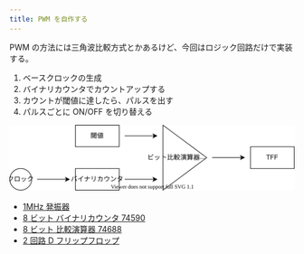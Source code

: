 ```yaml
---
title: PWM を自作する
---
```


PWM の方法には三角波比較方式とかあるけど、今回はロジック回路だけで実装する。

1. ベースクロックの生成
2. バイナリカウンタでカウントアップする
3. カウントが閾値に達したら、パルスを出す
4. パルスごとに ON/OFF を切り替える

![](./img/circuit.drawio.svg)

- [1MHz 発振器](https://akizukidenshi.com/catalog/g/gP-10385/)
- [8 ビット バイナリカウンタ 74590](https://akizukidenshi.com/catalog/g/gI-10014/)
- [8 ビット 比較演算器 74688](https://eleshop.jp/shop/g/gT11582/)
- [2 回路 D フリップフロップ](https://akizukidenshi.com/catalog/g/gI-10879/)
